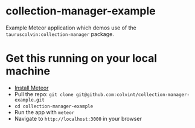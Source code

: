 # collection-manager-example
Example Meteor application which demos use of the `tauruscolvin:collection-manager` package.

# Get this running on your local machine

- [Install Meteor](https://www.meteor.com/install)
- Pull the repo: `git clone git@github.com:colvint/collection-manager-example.git`
- `cd collection-manager-example`
- Run the app with `meteor`
- Navigate to `http://localhost:3000` in your browser
